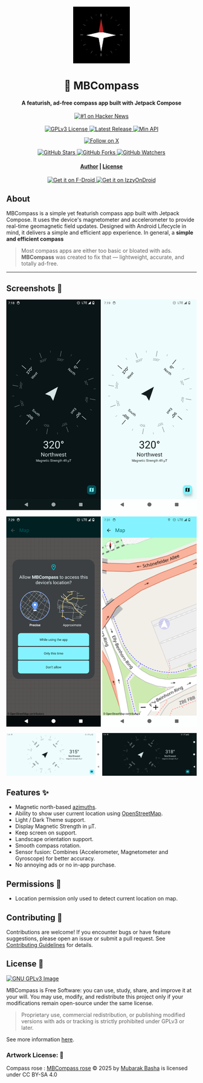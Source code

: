 <p align="center">
  <img src="fastlane/metadata/android/en-US/images/icon.png" width="150" />
</p>

<h1 align="center"><b>🧭 MBCompass</b></h1>
<h4 align="center">A featurish, ad-free compass app built with Jetpack Compose</h4>

<p align="center"> 
  <a href="https://news.ycombinator.com/item?id=44155741" title="Hit #1 on Hacker News">
    <img src="https://img.shields.io/badge/%231-Hacker%20News-orange?style=for-the-badge&logo=ycombinator&logoColor=white" alt="#1 on Hacker News" />
  </a>
  <br/><br/>
  <a href="https://www.gnu.org/licenses/gpl-3.0">
    <img src="https://img.shields.io/badge/license-GPL%20v3-2B6DBE.svg?style=for-the-badge" alt="GPLv3 License"/>
  </a>
  <a href="https://github.com/MubarakNative/MBCompass/releases">
    <img src="https://img.shields.io/github/v/release/MubarakNative/MBCompass?include_prereleases&color=4B95DE&style=for-the-badge" alt="Latest Release"/>
  </a>
  <a href="https://apilevels.com/">
    <img src="https://img.shields.io/badge/API-21%2B-1450A8?style=for-the-badge" alt="Min API"/>
  </a>
</p>

<p align="center">
  <a href="https://x.com/MubarakNative">
    <img src="https://img.shields.io/twitter/follow/MubarakNative?label=Follow&style=social" alt="Follow on X"/>
  </a>
</p>

<p align="center">
  <a href="https://github.com/MubarakNative/MBCompass/stargazers">
    <img src="https://img.shields.io/github/stars/MubarakNative/MBCompass?style=social" alt="GitHub Stars"/>
  </a>
  <a href="https://github.com/MubarakNative/MBCompass/network/members">
    <img src="https://img.shields.io/github/forks/MubarakNative/MBCompass?style=social" alt="GitHub Forks"/>
  </a>
  <a href="https://github.com/MubarakNative/MBCompass/watchers">
    <img src="https://img.shields.io/github/watchers/MubarakNative/MBCompass?style=social" alt="GitHub Watchers"/>
  </a>
</p>

<h4 align="center">
  <a href="https://mubaraknative.github.io/">Author</a> | 
  <a href="https://github.com/MubarakNative/MBCompass/blob/main/LICENSE">License</a>
</h4>

<p align="center">
  <a href="https://f-droid.org/app/com.mubarak.mbcompass">
    <img src="https://fdroid.gitlab.io/artwork/badge/get-it-on.png" width="170" alt="Get it on F-Droid"/>
  </a>
  <a href="https://apt.izzysoft.de/fdroid/index/apk/com.mubarak.mbcompass">
    <img height="64" src="https://gitlab.com/IzzyOnDroid/repo/-/raw/master/assets/IzzyOnDroid.png" alt="Get it on IzzyOnDroid" />
  </a>
</p>

## About

MBCompass is a simple yet featurish compass app built with Jetpack Compose. It uses the device's magnetometer and accelerometer to provide real-time geomagnetic field updates. Designed with Android Lifecycle in mind, it delivers a simple and efficient app experience. In general, a **simple and efficient compass**

> Most compass apps are either too basic or bloated with ads.  
> **MBCompass** was created to fix that — lightweight, accurate, and totally ad-free.

---

## Screenshots 📸

<p align="center">
  <img width="250" src="fastlane/metadata/android/en-US/images/phoneScreenshots/1.png" />
  <img width="250" src="fastlane/metadata/android/en-US/images/phoneScreenshots/2.png" />
</p>
<p align="center">
  <img width="250" src="fastlane/metadata/android/en-US/images/phoneScreenshots/3.png" />
  <img width="250" src="fastlane/metadata/android/en-US/images/phoneScreenshots/4.png" />
</p>
<p align="center">
  <img width="250" src="fastlane/metadata/android/en-US/images/phoneScreenshots/5.png" />
  <img width="250" src="fastlane/metadata/android/en-US/images/phoneScreenshots/6.png" />
</p>

## Features ✨

- Magnetic north-based [azimuths](https://en.wikipedia.org/wiki/Azimuth).
- Ability to show user current location using [OpenStreetMap](https://openstreetmap.org).
- Light / Dark Theme support.
- Display Magnetic Strength in µT.
- Keep screen on support.
- Landscape orientation support.
- Smooth compass rotation.
- Sensor fusion: Combines (Accelerometer, Magnetometer and Gyroscope) for better accuracy.
- No annoying ads or no in-app purchase.

##  Permissions 🔐

- Location permission only used to detect current location on map.

##  Contributing 🤝

Contributions are welcome! If you encounter bugs or have feature suggestions, please open an issue or submit a pull request. See [Contributing Guidelines](CONTRIBUTING.md) for details.

## License 📄

[![GNU GPLv3 Image](https://www.gnu.org/graphics/gplv3-127x51.png)](http://www.gnu.org/licenses/gpl-3.0.en.html)

MBCompass is Free Software: you can use, study, share, and improve it at your will. You may use, modify, and redistribute this project only if your modifications remain open-source under the same license.

> Proprietary use, commercial redistribution, or publishing modified versions with ads or tracking is strictly prohibited under GPLv3 or later.

See more information [here](https://github.com/MubarakNative/MBCompass/blob/main/LICENSE).

###  Artwork License: 🎨
Compass rose : [MBCompass rose](https://github.com/MubarakNative/MBCompass/blob/main/app/src/main/res/drawable/mbcompass_rose.xml) © 2025 by [Mubarak Basha](https://mubaraknative.github.io) is licensed under CC BY-SA 4.0